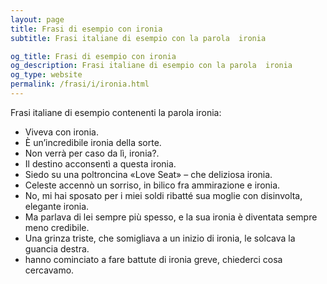 ```yaml
---
layout: page
title: Frasi di esempio con ironia 
subtitle: Frasi italiane di esempio con la parola  ironia

og_title: Frasi di esempio con ironia 
og_description: Frasi italiane di esempio con la parola  ironia
og_type: website
permalink: /frasi/i/ironia.html
---
```


Frasi italiane di esempio contenenti la parola ironia:


- Viveva con ironia.
- È un’incredibile ironia della sorte.
- Non verrà per caso da lì, ironia?.
- Il destino acconsentì a questa ironia.
- Siedo su una poltroncina «Love Seat» – che deliziosa ironia.
- Celeste accennò un sorriso, in bilico fra ammirazione e ironia.
- No, mi hai sposato per i miei soldi ribatté sua moglie con disinvolta, elegante ironia.
- Ma parlava di lei sempre più spesso, e la sua ironia è diventata sempre meno credibile.
- Una grinza triste, che somigliava a un inizio di ironia, le solcava la guancia destra.
- hanno cominciato a fare battute di ironia greve, chiederci cosa cercavamo.
